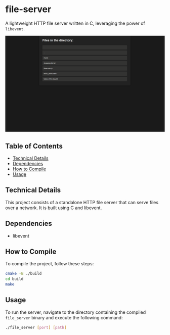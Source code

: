 # file-server

A lightweight HTTP file server written in C, leveraging the power of `libevent`.

![Demo](./assets/demo.gif)

## Table of Contents

- [Technical Details](#technical-details)
- [Dependencies](#dependencies)
- [How to Compile](#how-to-compile)
- [Usage](#usage)

## Technical Details

This project consists of a standalone HTTP file server that can serve files over a network. It is built using C and libevent.

## Dependencies

- libevent 

## How to Compile

To compile the project, follow these steps:

```bash
cmake -B ./build
cd build
make
```

## Usage

To run the server, navigate to the directory containing the compiled `file_server` binary and execute the following command:

```bash
./file_server [port] [path]
